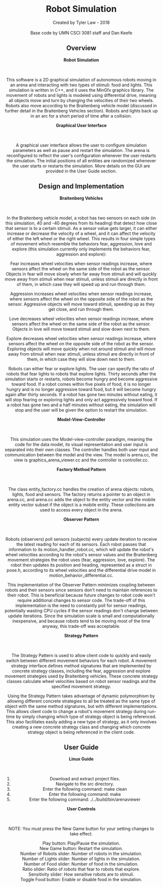 <center><b><h1>Robot Simulation</h1></b></center>

<center>Created by Tyler Law - 2018<center><br>
<center>Base code by UMN CSCI 3081 staff and Dan Keefe</center>

<center><b><h2>Overview</h2></b></center>

<center><b>Robot Simulation</b></center><br><br>

This software is a 2D graphical simulation of autonomous robots moving in an arena and interacting with two types of stimuli: food and lights. This simulation is written in C++, and it uses the MinGfx graphics library. The movement of robots and lights is modeled using differential drive, meaning all objects move and turn by changing the velocities of their two wheels. Robots also move according to the Braitenberg vehicle model (discussed in further detail in the Braitenberg Vehicles section). Robots and lights back up in an arc for a short period of time after a collision.

<center><b>Graphical User Interface</b></center><br><br>

A graphical user interface allows the user to configure simulation parameters as well as pause and restart the simulation. The arena is reconfigured to reflect the user's configuration whenever the user restarts the simulation. The initial positions of all entities are randomized whenever the user starts or restarts the simulation. More details on the GUI are provided in the User Guide section.

<center><b><h2>Design and Implementation</h2></b></center>

<center><b>Braitenberg Vehicles</b></center><br><br>

In the Braitenberg vehicle model, a robot has two sensors on each side (in this simulation, 40 and -40 degrees from its heading) that detect how close that sensor is to a certain stimuli. As a sensor value gets larger, it can either increase or decrease the velocity of a wheel, and it can affect the velocity of either the left wheel or the right wheel. This results in four simple types of movement which resemble the behaviors fear, aggression, love and explore (this simulation currently only implements the behaviors fear, aggression and explore):

Fear increases wheel velocities when sensor readings increase, where sensors affect the wheel on the same side of the robot as the sensor. Objects in fear will move slowly when far away from stimuli and will quickly move away from stimuli when near stimuli, unless stimuli are directly in front of them, in which case they will speed up and run through them.

Aggression increases wheel velocities when sensor readings increase, where sensors affect the wheel on the opposite side of the robot as the sensor. Aggressive objects will move toward stimuli, speeding up as they get close, and run through them.

Love decreases wheel velocities when sensor readings increase, where sensors affect the wheel on the same side of the robot as the sensor. Objects in love will move toward stimuli and slow down next to them.

Explore decreases wheel velocities when sensor readings increase, where sensors affect the wheel on the opposite side of the robot as the sensor. Exploring objects will move quickly when not around stimuli and will move away from stimuli when near stimuli, unless stimuli are directly in front of them, in which case they will slow down next to them.

Robots can either fear or explore lights. The user can specify the ratio of robots that fear lights to robots that explore lights. Thirty seconds after the simulation starts or restarts, robots become hungry and become aggressive toward food. If a robot comes within five pixels of food, it is no longer hungry and is no longer aggressive toward food, but it will become hungry again after thirty seconds. If a robot has gone two minutes without eating, it will stop fearing or exploring lights and only act aggressively toward food. If a robot has gone two and a half minutes without eating, the simulation will stop and the user will be given the option to restart the simulation.

<center><b>Model-View-Controller</b></center><br><br>

This simulation uses the Model-view-controller paradigm, meaning the code for the data model, its visual representation and user input is separated into their own classes. The controller handles both user input and communication between the model and the view. The model is arena.cc, the view is graphics_arena_viewer.cc and the controller is controller.cc.

<center><b>Factory Method Pattern</b></center><br><br>

The class entity_factory.cc handles the creation of arena objects: robots, lights, food and sensors. The factory returns a pointer to an object in arena.cc, and arena.cc adds the object to the entity vector and the mobile entity vector subset if the object is a mobile entity. These collections are used to access every object in the arena.

<center><b>Observer Pattern</b></center><br><br>

Robots (observers) poll sensors (subjects) every update iteration to receive the latest reading for each of its sensors. Each robot passes that information to its motion_handler_robot.cc, which will update the robot's wheel velocities according to the robot's sensor values and the Braitenberg movement strategies the robot uses (fear, aggression, love, explore). The robot then updates its position and heading, represented as a struct in pose.h, according to its wheel velocities and the differential drive model in motion_behavior_differential.cc.

This implementation of the Observer Pattern minimizes coupling between robots and their sensors since sensors don't need to maintain references to their robot. This is beneficial because future changes to robot code won't require additional changes to sensor code. The trade-off of this implementation is the need to constantly poll for sensor readings, potentially wasting CPU cycles if the sensor readings don't change between update iterations. Since the simulation scale is small and computationally inexpensive, and because robots tend to be moving most of the time anyway, this trade-off was acceptable.

<center><b>Strategy Pattern</b></center><br><br>

The Strategy Pattern is used to allow client code to quickly and easily switch between different movement behaviors for each robot. A movement strategy interface defines method signatures that are implemented by concrete strategy classes, including the fear, aggression and explore movement strategies used by Braitenberg vehicles. These concrete strategy classes calculate wheel velocities based on robot sensor readings and the specified movement strategy.

Using the Strategy Pattern takes advantage of dynamic polymorphism by allowing different concrete strategies to all be treated as the same type of object with the same method signatures, but with different implementations. This allows client code to change a robot's movement strategy during run-time by simply changing which type of strategy object is being referenced. This also facilitates easily adding a new type of strategy, as it only involves creating a new concrete strategy class and changing which concrete strategy object is being referenced in the client code.

<center><b><h2>User Guide</h2></b></center>

<center><b>Linux Guide</b></center><br><br>

1) Download and extract project files.<br>
2) Navigate to the src directory.<br>
3) Enter the following command: make clean<br>
4) Enter the following command: make<br>
5) Enter the following command: ./../build/bin/arenaviewer

<center><b>User Controls</b></center><br><br>

NOTE: You must press the New Game button for your setting changes to take effect.

Play button: Play/Pause the simulation.<br>
New Game button: Restart the simulation.<br>
Number of Robots slider: Number of robots in the simulation.<br>
Number of Lights slider: Number of lights in the simulation.<br>
Number of Food slider: Number of food in the simulation.<br>
Ratio slider: Ratio of robots that fear to robots that explore.<br>
Sensitivity slider: How sensitive robots are to stimuli.<br>
Toggle Food button: Enable or disable food in the simulation.
